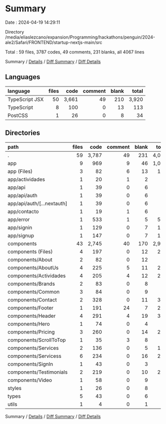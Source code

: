 # Summary

Date : 2024-04-19 14:29:11

Directory /media/eliaslezcano/expansion/Programming/hackathons/penguin/2024-ale2/Safari/FRONTEND/startup-nextjs-main/src

Total : 59 files,  3787 codes, 49 comments, 231 blanks, all 4067 lines

Summary / [Details](details.md) / [Diff Summary](diff.md) / [Diff Details](diff-details.md)

## Languages
| language | files | code | comment | blank | total |
| :--- | ---: | ---: | ---: | ---: | ---: |
| TypeScript JSX | 50 | 3,661 | 49 | 210 | 3,920 |
| TypeScript | 8 | 100 | 0 | 13 | 113 |
| PostCSS | 1 | 26 | 0 | 8 | 34 |

## Directories
| path | files | code | comment | blank | total |
| :--- | ---: | ---: | ---: | ---: | ---: |
| . | 59 | 3,787 | 49 | 231 | 4,067 |
| app | 9 | 969 | 9 | 46 | 1,024 |
| app (Files) | 3 | 82 | 6 | 13 | 101 |
| app/actividades | 1 | 20 | 1 | 2 | 23 |
| app/api | 1 | 39 | 0 | 6 | 45 |
| app/api/auth | 1 | 39 | 0 | 6 | 45 |
| app/api/auth/[...nextauth] | 1 | 39 | 0 | 6 | 45 |
| app/contacto | 1 | 19 | 1 | 6 | 26 |
| app/error | 1 | 533 | 1 | 5 | 539 |
| app/signin | 1 | 129 | 0 | 7 | 136 |
| app/signup | 1 | 147 | 0 | 7 | 154 |
| components | 43 | 2,745 | 40 | 170 | 2,955 |
| components (Files) | 4 | 197 | 0 | 12 | 209 |
| components/About | 2 | 82 | 0 | 12 | 94 |
| components/AboutUs | 4 | 225 | 5 | 11 | 241 |
| components/Actividades | 4 | 205 | 4 | 12 | 221 |
| components/Brands | 2 | 83 | 0 | 8 | 91 |
| components/Common | 3 | 84 | 0 | 9 | 93 |
| components/Contact | 2 | 328 | 0 | 11 | 339 |
| components/Footer | 1 | 191 | 24 | 7 | 222 |
| components/Header | 4 | 291 | 4 | 19 | 314 |
| components/Hero | 1 | 74 | 0 | 4 | 78 |
| components/Pricing | 3 | 260 | 0 | 14 | 274 |
| components/ScrollToTop | 1 | 35 | 3 | 8 | 46 |
| components/Services | 2 | 136 | 0 | 5 | 141 |
| components/Servicess | 6 | 234 | 0 | 16 | 250 |
| components/SignIn | 1 | 43 | 0 | 3 | 46 |
| components/Testimonials | 2 | 219 | 0 | 10 | 229 |
| components/Video | 1 | 58 | 0 | 9 | 67 |
| styles | 1 | 26 | 0 | 8 | 34 |
| types | 5 | 43 | 0 | 6 | 49 |
| utils | 1 | 4 | 0 | 1 | 5 |

Summary / [Details](details.md) / [Diff Summary](diff.md) / [Diff Details](diff-details.md)